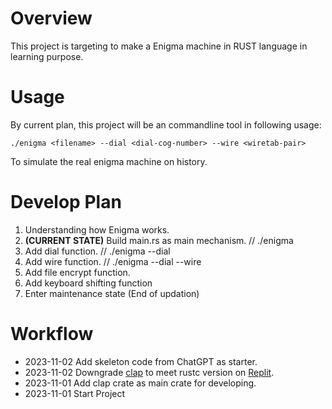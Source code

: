 # Overview
This project is targeting to make a Enigma machine in RUST language in learning purpose.

# Usage
By current plan, this project will be an commandline tool in following usage:
~~~
./enigma <filename> --dial <dial-cog-number> --wire <wiretab-pair>
~~~
To simulate the real enigma machine on history.

# Develop Plan
1. Understanding how Enigma works.
2. **(CURRENT STATE)** Build main.rs as main mechanism. // ./enigma <string>
3. Add dial function. // ./enigma <string> --dial <dial-cog-number>
4. Add wire function. // ./enigma <string> --dial <dial-cog-number> --wire <wiretab-pair>
5. Add file encrypt function.
6. Add keyboard shifting function
7. Enter maintenance state (End of updation)

# Workflow
* 2023-11-02 Add skeleton code from ChatGPT as starter.
* 2023-11-02 Downgrade [clap](https://crates.io/crates/clap/versions) to meet rustc version on [Replit](replit.com).
* 2023-11-01 Add clap crate as main crate for developing.
* 2023-11-01 Start Project